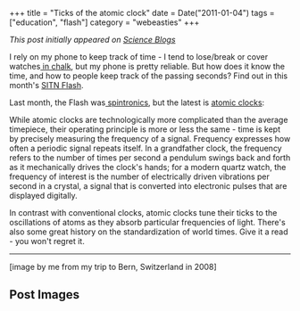 +++
title = "Ticks of the atomic clock"
date = Date("2011-01-04")
tags = ["education", "flash"]
category = "webeasties"
+++

_This post initially appeared on [Science Blogs](http://scienceblogs.com/webeasties)_

I rely on my phone to keep track of time - I tend to lose/break or cover watches[ in chalk](http://goo.gl/wRK7Y), but my phone is pretty reliable. But how does it know the time, and how to people keep track of the passing seconds? Find out in this month's [SITN Flash](https://sitn.hms.harvard.edu/sitnflash_wp/2010/12/issue84/).

Last month, the Flash was[ spintronics](http://scienceblogs.com/webeasties/2010/12/spintronics_and_quantum_circui.php#more), but the latest is [atomic clocks](https://sitn.hms.harvard.edu/sitnflash_wp/2010/12/issue84/):

While atomic clocks are technologically more complicated than the average timepiece, their operating principle is more or less the same - time is kept by precisely measuring the frequency of a signal. Frequency expresses how often a periodic signal repeats itself. In a grandfather clock, the frequency refers to the number of times per second a pendulum swings back and forth as it mechanically drives the clock's hands; for a modern quartz watch, the frequency of interest is the number of electrically driven vibrations per second in a crystal, a signal that is converted into electronic pulses that are displayed digitally.

In contrast with conventional clocks, atomic clocks tune their ticks to the oscillations of atoms as they absorb particular frequencies of light. 
There's also some great history on the standardization of world times. Give it a read - you won't regret it.

------

[image by me from my trip to Bern, Switzerland in 2008]

      
  

 ## Post Images


